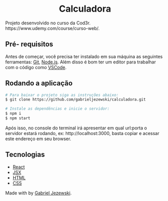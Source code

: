 <h1 align="center">Calculadora</h1>
<p>Projeto desenvolvido no curso da Cod3r. https://www.udemy.com/course/curso-web/.</p>

## Pré- requisitos

Antes de começar, você precisa ter instalado em sua máquina as seguintes ferramentas: <a href="https://git-scm.com/">Git</a>, <a href="https://nodejs.org/en/">Node.js</a>. Além disso é bom ter um editor para trabalhar com o código como <a href="https://code.visualstudio.com/">VSCode</a>.

## Rodando a aplicação

```bash
# Para baixar o projeto siga as instruções abaixo:
$ git clone https://github.com/gabrieljezewski/calculadora.git
```

```bash
# Instale as dependências e inicie o servidor:
$ npm i
$ npm start
```
Após isso, no console do terminal irá apresentar em qual url:porta o servidor estará rodando, ex: http://localhost:3000, basta copiar e acessar este endereço em seu browser.

  ## Tecnologias

- [React](https://pt-br.reactjs.org/)
- [JSX](https://pt-br.reactjs.org/docs/introducing-jsx.html)
- [HTML](https://developer.mozilla.org/pt-BR/docs/Web/HTML)
- [CSS](https://developer.mozilla.org/pt-BR/docs/Web/CSS)

Made with by <a href="https://www.linkedin.com/in/gabrieljezewski/">Gabriel Jezewski</a>.

